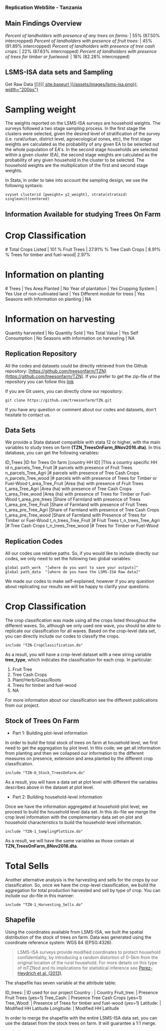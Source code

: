 ### Replication WebSite - Tanzania


## Main Findings Overview

*Percent of landholders with presence of any trees on farms:* | 55% (87.50% intercropped) 
*Percent of landholders with presence of fruit trees:* | 45% (91.89% intercropped)
*Percent of landholders with presence of tree cash crops:* | 22% (87.63% intercropped)
*Percent of landholders with presence of trees for timber or fuelwood:* | 18% (82.28% intercropped)

## LSMS-ISA data sets and Sampling

Get Raw Data
 [![]({{ site.baseurl }}/assets/images/lsms-isa.png){: width="200px"}](http://econ.worldbank.org/WBSITE/EXTERNAL/EXTDEC/EXTRESEARCH/EXTLSMS/0,,contentMDK:23635522~pagePK:64168445~piPK:64168309~theSitePK:3358997,00.html)

# Sampling weight

The weights reported on the LSMS-ISA surveys are household weights. The surveys followed a two stage sampling process. In the first stage the clusters were selected, given the desired level of stratification of the survey (i.e. rural/urban, district level, agroecological zones, etc), the first stage weights are calculated as the probability of any given EA to be selected out the whole population of EA's. In the second stage households are selected within a given cluster (EA), the second stage weights are calculated as the probability of any given household in the cluster to be selected. The household weights are the multiplication of the first and second stage weights.

In Stata, in order to take into account the sampling design, we use the following syntaxis:

```
svyset clusterid [pweight= y2_weight], strata(strataid) singleunit(centered)
```

## Information Available for studying Trees On Farm

# Crop Classification
\# Total Crops Listed 			|	101
% Fruit Trees					|	27.91%
% Tree Cash Crops				|	8.91%
% Trees for timber and fuel-wood|	2.97%

# Information on planting

\# Trees						|	Yes
Area Planted					|	No
Year of plantation				|	Yes
Cropping System					|	Yes
Use of non-cultivated land 		|	Yes
Different module for trees 		|	Yes
Seasons with Information on planting 		|	NA


# Information on harvesting

Quantity harvested  			|	No
Quantity Sold 					|	Yes
Total Value						|	Yes
Self Consumption				|	No
Seasons with information on harvesting 		|	NA

## Replication Repository

All the codes and datasets could be directly retrieved from the Github repository: [https://github.com/treesonfarm/TZN](https://github.com/treesonfarm/TZN). If you prefer to get the zip-file of the repository you can follow this [link](https://github.com/treesonfarm/TZN/zipball/master/)

If you are Git users, you can directly clone our repository: 

```
git clone https://github.com/treesonfarm/TZN.git
```

If you have any question or comment about our codes and datasets, don't hesitate to contact us. 

## Data Sets

We provide a Stata dataset compatible with stata 12 or higher, with the main variables to study trees on farm **(TZN_TreesOnFarm_8Nov2016.dta)**. In this database, you can get the following variables:

ID_Trees 				|ID for Trees On farm
[country HH ID]			|This a country specific HH id
n_parcels_Tree_Fruit 	|# parcels with presence of  Fruit Trees
n_parcels_Tree_Agri 	|# parcels with presence of Tree Cash Crops
n_parcels_Tree_wood 	|# parcels with with presence of Trees for Timber or Fuel-Wood
t_area_Tree_Fruit 		|Area (ha) with presence of Fruit Trees
t_area_Tree_Agri 		|Area (ha) with presence of Tree Cash Crops
t_area_Tree_wood 		|Area (ha) with presence of Trees for Timber or Fuel-Wood
t_area_pre_trees 		|Share of Farmland with presence of Trees
t_area_pre_Tree_Fruit 	|Share of Farmland with presence of Fruit Trees
t_area_pre_Tree_Agri 	|Share of Farmland with presence of Tree Cash Crops
t_area_pre_Tree_wood 	|Share of Farmland with Presence of Trees for Timber or Fuel-Wood
t_n_trees_Tree_Fruit 	|# Fruit Trees
t_n_trees_Tree_Agri 	|# Tree Cash Crops
t_n_trees_Tree_wood 	|# Trees for Timber or Fuel-Wood


## Replication Codes

All our codes use relative paths. So, if you would like to include directly our codes, we only need to set the following two global variables:

```
global path_work  "[where do you want to save your outputs]"
global path_data  "[where do you have the LSMS-ISA Raw data]"
```
We made our codes to make self-explained, however if you any question about replicating our results we will be happy to clarify your questions.

# Crop Classification

The crop classification was made using all the crops listed throughout the different waves. So, although we only used one wave, you should be able to replicate our classification for all waves. Based on the crop-level data set,  you can directly include our codes to classify the crops.

```
include "TZN-CropClassification.do"
```

As a result, you will have a crop-level dataset with a new string variable **tree_type**, which indicates the classification for each crop. In particular:

1. Fruit Tree 						
2. Tree Cash Crops 				
3. Plant/Herb/Grass/Roots			
4. Trees for timber and fuel-wood 	
5. NA 								

For more information about our classification see the different publications from our project.

## Stock of Trees On Farm

- Part 1: Building plot-level information

In order to build the total stock of trees on farm at household level, we first need to get the aggregation by plot level. In this code, we get all information from planting and then we collapsed our information to the different measures on presence, extension and area planted by the different crop classification.

```
include "TZN-0_Stock_TreesOnFarm.do"
```

As a result, you will have a data set at plot level with different the variables describes above in the dataset at plot level.

- Part 2: Building household-level information

Once we have the information aggregated at household-plot level, we proceed to build the household level data set. In this do-file we merge the crop level information with the complementary data set on plot and household characteristics to build the household-level information.

```
include "TZN-1_SamplingPlotSize.do"
```

As a result, we will have the same variables as those contain at **TZN_TreesOnFarm_8Nov2016.dta**.

# Total Sells 

Another alternative analysis is the harvesting and sells for the crops by our classification. So, once we have the crop-level classification, we build the aggregation for total production harvested and sell by type of crop. You can include our do-file in this manner:

```
include "TZN-1_Harvesting_Sells.do"
```

## Shapefile

Using the coordinates available from LSMS-ISA, we built the spatial distribution of the stock of trees on farm. Data was generated using the coordinate reference system: WGS 84 (EPSG:4326).

> LSMS-ISA surveys provide modified coordinates to protect household confidentiality, by introducing a random distortion of 0-5km from the original location of the rural household. For more details on this type of mTZNod and its implications for statistical inference see [Perez-Heydrich et al. (2013)](http://dhsprogram.com/publications/publication-SAR8-Spatial-Analysis-Reports.cfm).

The shapefile has seven variable at the attribute table: 

ID_trees:		| ID used for our project
Country :		| Country
Fruit_tree:		| Presence Fruit Trees	 (yes=1)
Tree_Cash:		| Presence Tree Cash Crops (yes=1)
Tree_Wood:		| Presence of Trees for timber and fuel-wood (yes=1)
Latitude:		| Modified HH Latitude
Longitude:		| Modified HH Latitude

In order to merge the shapefile with the entire LSMS-ISA data set, you can use the dataset from the stock trees on farm. It will guarantee a 1:1 merge.

